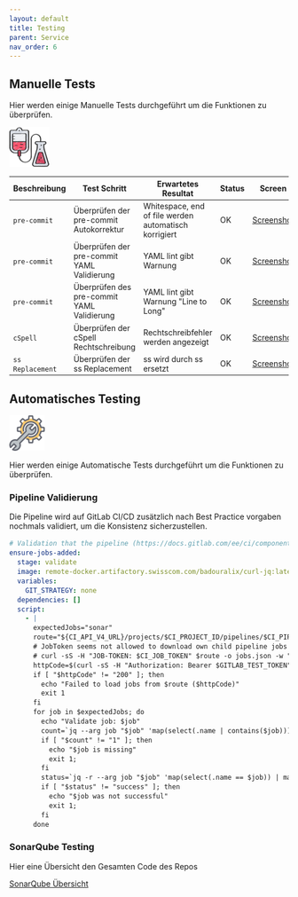 ```yaml
---
layout: default
title: Testing
parent: Service
nav_order: 6
---
```


## Manuelle Tests

Hier werden einige Manuelle Tests durchgeführt um die Funktionen zu überprüfen.

![Testing](../img/testing.png)

| Beschreibung | Test Schritt | Erwartetes Resultat | Status | Screen |
| ---         | ---       | ---             | ---    |  ---   |
| `pre-commit`| Überprüfen der pre-commit Autokorrektur | Whitespace, end of file werden automatisch korrigiert  | OK | [Screenshot](../img/testing/pre_commit.png) |
| `pre-commit`| Überprüfen der pre-commit YAML Validierung | YAML lint gibt Warnung  | OK | [Screenshot](../img/testing/pre_commit.png) |
| `pre-commit` | Überprüfen des pre-commit YAML Validierung | YAML lint gibt Warnung "Line to Long" | OK | [Screenshot](../img/testing/yaml-lint.png) |
| `cSpell`| Überprüfen der cSpell Rechtschreibung | Rechtschreibfehler werden angezeigt  | OK | [Screenshot](../img/testing/cSpell.png) |
| `ss Replacement` | Überprüfen der ss Replacement | ss wird durch ss ersetzt  | OK | [Screenshot](../img/testing/ss_replace.png) |

## Automatisches Testing

![Testing](../img/testing2.png)

Hier werden einige Automatische Tests durchgeführt um die Funktionen zu überprüfen.

### Pipeline Validierung

Die Pipeline wird auf GitLab CI/CD zusätzlich nach Best Practice vorgaben nochmals validiert, um die Konsistenz sicherzustellen.

```yaml
# Validation that the pipeline (https://docs.gitlab.com/ee/ci/components/#test-the-component)
ensure-jobs-added:
  stage: validate
  image: remote-docker.artifactory.swisscom.com/badouralix/curl-jq:latest
  variables:
    GIT_STRATEGY: none
  dependencies: []
  script:
    - |
      expectedJobs="sonar"
      route="${CI_API_V4_URL}/projects/$CI_PROJECT_ID/pipelines/$CI_PIPELINE_ID/jobs"
      # JobToken seems not allowed to download own child pipeline jobs (404), therefore using an api-token instead
      # curl -sS -H "JOB-TOKEN: $CI_JOB_TOKEN" $route -o jobs.json -w "%{http_code}"
      httpCode=$(curl -sS -H "Authorization: Bearer $GITLAB_TEST_TOKEN" $route -o jobs.json -w "%{http_code}")
      if [ "$httpCode" != "200" ]; then
        echo "Failed to load jobs from $route ($httpCode)"
        exit 1
      fi
      for job in $expectedJobs; do
        echo "Validate job: $job"
        count=`jq --arg job "$job" 'map(select(.name | contains($job))) | length' jobs.json`
        if [ "$count" != "1" ]; then
          echo "$job is missing"
          exit 1;
        fi
        status=`jq -r --arg job "$job" 'map(select(.name == $job)) | map(.status) | .[0]' jobs.json`
        if [ "$status" != "success" ]; then
          echo "$job was not successful"
          exit 1;
        fi
      done
```

### SonarQube Testing

Hier eine Übersicht den Gesamten Code des Repos

[SonarQube Übersicht](../img/testing/sonarqube_overview.png)
